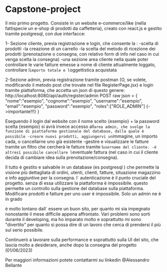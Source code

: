 # Capstone-project

Il mio primo progetto.
Consiste in un website e-commerce/like (nella fattispecie un e-shop di prodotti da caffetteria), creato con react.js e gestito tramite postgresql, con due interfacce:


1- Sezione cliente, previa registrazione e login, che consente la :
-scelta di prodotti
-la creazione di un carrello
-la scelta del metodo di ricezione dei prodotti (prenotazione o consegna, con relativo form di info nel caso in cui venga scelta la consegna)
-una sezione area cliente nella quale poter controllare le varie fatture emesse a nome di cliente attualmente loggato, controllare l`importo totale e l`oggettistica acquistata

2-Sezione admin, previa registrazione tramite postman (O, se volete, modificando il metodo post che trovate nel file RegisterPage.jsx) e login tramite piattaforma, che accetta un json di questo genere:
http://localhost:8080/api/auth/register/admin POST 
raw json = 
   {
   "nome":"esempio",
   "cognome":"esempio",
   "username":"esempio",
   "email":"esempio",
   "password":"esempio",
   "roles":["ROLE_ADMIN"] {->importante!!!}
   }

Eseguendo il login dal website con il nome scelto {esempio} + la password scelta {esempio} si avrà invece accesso all`area admin, che svolge la funzione di piattaforma gestionale del database, dalla quale è possibile
-creare nuovi prodotti, aggiungervi un`immagine, un importo cada, o cancellarne uno già esistente
-gestire e visualizzare le fatture tramite un filtro che cercherà le fatture tramite l`username del cliente.
-é altresì possibile cancellare l`eventuale fattura (nel caso in cui il cliente decida di cambiare idea sulla prenotazione/consegna).


Il tutto è gestito e salvabile in un database (es postgresql ) che permette la visione più dettagliata di ordini, utenti, clienti, fatture, situazione magazzino e info aggiuntive per la consegna. 
l` autenticazione è il punto cruciale del progetto. senza di essa utilizzare la piattaforma è impossibile. questo permette un controllo sulla gestione del database sulla piattaforma. 
Modificare prodotti e fatture per uno user è impossibile. Solo un admin ne è in grado

è molto lontano dall` essere un buon sito, per quanto mi sia impegnato nonostante il mese difficile appena affrontato.
Vari problemi sono sorti durante il developing, ma ho imparato molto e soprattutto mi sono "divertito" per quanto si possa dire di un lavoro che cerca di prendersi il più sul serio possibile. 

Continuerò a lavorare sulla performance e soprattutto sulla UI del sito, che lascia molto a desiderare, anche dopo la consegna del progetto (01/06/2023)

Per maggiori informazioni potete contattarmi su linkedin @Alessandro Bellante

